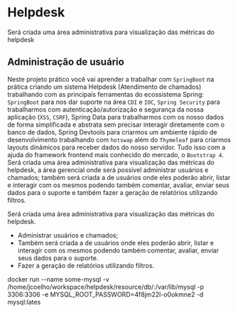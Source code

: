 # Helpdesk

Será criada uma área administrativa para visualização das métricas do helpdesk

## Administração de usuário

  Neste projeto prático você vai aprender a trabalhar com `SpringBoot` na prática criando um sistema Helpdesk 
(Atendimento de chamados) trabalhando com as principais ferramentas do ecossistema Spring: 
`SpringBoot` para nos dar suporte na área `CDI` e `IOC`, `Spring Security` para trabalharmos 
com autenticação/autorização e segurança da nossa aplicação (`XSS`, `CSRF`), Spring Data para 
trabalharmos com os nosso dados de forma simplificada e abstrata sem precisar interagir diretamente 
com o banco de dados, Spring Devtools para criarmos um ambiente rápido de desenvolvimento 
trabalhando com `hotswap` além do `Thymeleaf` para criarmos layouts dinâmicos para 
receber dados do nosso servidor. Tudo isso com a ajuda do framework frontend mais conhecido do mercado, o 
`Bootstrap 4`.
  Será criada uma área administrativa para visualização das métricas do helpdesk, a área gerencial
onde será possivel administrar usuários e chamados; também será criada a de usuários onde eles poderão abrir,
listar e interagir com os mesmos podendo também comentar, avaliar, enviar seus dados para o suporte e também 
fazer a geração de relatórios utilizando filtros.

Será criada uma área administrativa para visualização das métricas do helpdesk. 
* Administrar usuários e chamados; 
* Também será criada a de usuários onde eles poderão abrir, listar e interagir com os 
mesmos podendo também comentar, avaliar, enviar seus dados para o suporte.
* Fazer a geração de relatórios utilizando filtros.


docker run --name some-mysql -v /home/jcoelho/workspace/helpdesk/resource/db/:/var/lib/mysql -p 3306:3306 -e MYSQL_ROOT_PASSWORD=4f8jm22l-o0okmne2 -d mysql:lates